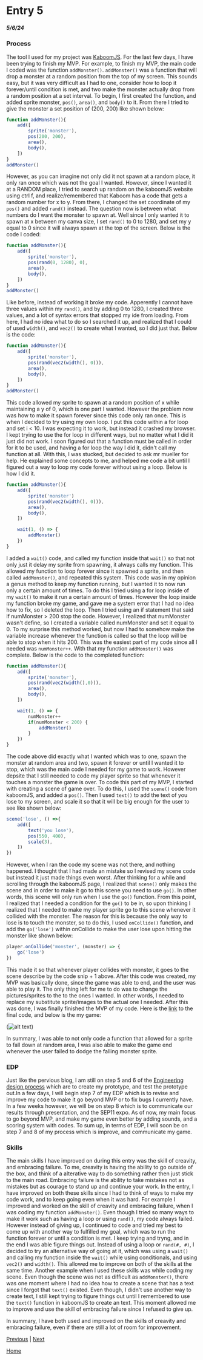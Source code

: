 # Entry 5
##### 5/6/24

### Process

The tool I used for my project was [KaboomJS](https://kaboomjs.com/). For the last few days, I have been trying to finish my MVP. For example, to finish my MVP, the main code I coded was the function `addMonster()`. `addMonster()` was a function that will drop a monster at a random position from the top of my screen. This sounds easy, but it was very difficult as I had to one, consider how to loop it forever/until condition is met, and two make the monster actually drop from a random position at a set interval. To begin, I first created the function, and added sprite monster, `pos()`, `area()`, and `body()` to it. From there I tried to give the monster a set position of (200, 200) like shown below:

```js
function addMonster(){
    add([
        sprite('monster'),
        pos(200, 200),
        area(),
        body(),
    ])
}
addMonster()
```

However, as you can imagine not only did it not spawn at a random place, it only ran once which was not the goal I wanted. However, since I wanted it at a RANDOM place, I tried to search up random on the kaboomJS website using ctrl f, and realize/remembered that Kaboom has a code that gets a random number for x to y. From there, I changed the set coordinate of my `pos()` and added `rand()` instead. The question now is between what numbers do I want the monster to spawn at. Well since I only wanted it to spawn at x between my canva size, I set `rand()` to 0 to 1280, and set my y equal to 0 since it will always spawn at the top of the screen. Below is the code I coded:

```js
function addMonster(){
    add([
        sprite('monster'),
        pos(rand(0, 1280), 0),
        area(),
        body(),
    ])
}
addMonster()
```

Like before, instead of working it broke my code. Apperently I cannot have three values within my `rand()`, and by adding 0 to 1280, I created three values, and a lot of syntax errors that stopped my ide from loading. From here, I had no idea what to do so I searched it up, and realized that I could of used `width()`, and `vec2()` to create what I wanted, so I did just that. Below is the code:


```js
function addMonster(){
    add([
        sprite('monster'),
        pos(rand(vec2(width(), 0))),
        area(),
        body(),
    ])
}
addMonster()
```

This code allowed my sprite to spawn at a random position of x while maintaining a y of 0, which is one part I wanted. However the problem now was how to make it spawn forever since this code only ran once. This is when I decided to try using my own loop. I put this code within a for loop and set i < 10. I was expecting it to work, but instead it crashed my browser. I kept trying to use the for loop in different ways, but no matter what I did it just did not work. I soon figured out that a function must be called in order for it to be used, and having a for loop the way I did it, didn't call my function at all. With this, I was stucked, but decided to ask mr mueller for help. He explained some concepts to me, and helped me code a bit until I figured out a way to loop my code forever without using a loop. Below is how I did it.


```js
function addMonster(){
    add([
        sprite('monster')
        pos(rand(vec2(width(), 0))),
        area(),
        body(),
    ])

    wait(1, () => {
        addMonster()
    })
}
```

I added a `wait()` code, and called my function inside that `wait()` so that not only just it delay my sprite from spawning, it always calls my function. This allowed my function to loop forever since it spawned a sprite, and then called `addMonster()`, and repeated this system. This code was in my opinion a genus method to keep my function running, but I wanted it to now run only a certain amount of times. To do this I tried using a for loop inside of my `wait()` to make it run a certain amount of times. However the loop inside my function broke my game, and gave me a system error that I had no idea how to fix, so I deleted the loop. Then I tried using an if statement that said if numMonster > 200 stop the code. However, I realized that numMonster wasn't define, so I created a variable called numMonster and set it equal to 0. To my surprise this method worked, but now I had to somehow make the variable increase whenever the function is called so that the loop will be able to stop when it hits 200. This was the easiest part of my code since all I needed was `numMonster++`. With that my function `addMonster()` was complete. Below is the code to the completed function:

```js
function addMonster(){
    add([
        sprite('monster'),
        pos(rand(vec2(width(),0))),
        area(),
        body(),
    ])

    wait(1, () => {
        numMonster++
        if(numMonster < 200) {
            addMonster()
        }
    })
}
```

The code above did exactly what I wanted which was to one, spawn the monster at random area and two, spawn it forever or until I wanted it to stop, which was the main code I needed for my game to work. However depsite that I still needed to code my player sprite so that whenever it touches a monster the game is over. To code this part of my MVP, I started with creating a scene of game over. To do this, I used the `scene()` code from kaboomJS, and added a `pos()`. Then I used `text()` to add the text of you lose to my screen, and scale it so that it will be big enough for the user to see like shown below:

```js
scene('lose', () =>{
    add([
        text('you lose'),
        pos(550, 400),
        scale(3),
    ])
})
```

However, when I ran the code my scene was not there, and nothing happened. I thought that I had made an mistake so I revised my scene code but instead it just made things even worst. After thinking for a while and scrolling through the kaboomJS page, I realized that `scene()` only makes the scene and in order to make it go to this scene you need to use `go()`. In other words, this scene will only run when I use the `go()` function. From this point, I realized that I needed a condition for the `go()` to be in, so upon thinking I realized that I needed to make my player sprite go to this scene whenever it collided with the monster. The reason for this is because the only way to lose is to touch the monster, so to do this, I used `onCollide()` function, and add the `go('lose')` within onCollide to make the user lose upon hitting the monster like shown below:


```js
player.onCollide('monster', (monster) => {
    go('lose')
})
```

This made it so that whenever player collides with monster, it goes to the scene describe by the code snip + 1 above. After this code was created, my MVP was basically done, since the game was able to end, and the user was able to play it. The only thing left for me to do was to change the pictures/sprites to the to the ones I wanted. In other words, I needed to replace my substitute sprite/images to the actual one I needed. After this was done, I was finally finished the MVP of my code. Here is the [link](../mygame/www/index.html/) to the final code, and below is the my game:

(![alt text](Game.PNG))

In summary, I was able to not only code a function that allowed for a sprite to fall down at random area, I was also able to make the game end whenever the user failed to dodge the falling monster sprite.

### EDP

Just like the pervious blog, I am still on step 5 and 6 of the [Engineering design process](https://hstatsep.github.io/students/) which are to create my prototype, and test the prototype out.In a few days, I will begin step 7 of my EDP which is to revise and improve my code to make it go beyond MVP or to fix bugs I currently have. In a few weeks however, we will be on step 8 which is to communicate our results through presentation, and the SEP11 expo. As of now, my main focus to go beyond MVP, and make my game even better by adding sounds, and a scoring system with codes. To sum up, in terms of EDP, I will soon be on step 7 and 8 of my process which is improve, and communicate my game.

### Skills

The main skills I have improved on during this entry was the skill of creavity, and embracing failure. To me, creavity is having the ability to go outside of the box, and think of a alterative way to do something rather then just stick to the main road. Embracing failure is the ability to take mistakes not as mistakes but as courage to stand up and continue your work. In the entry, I have improved on both these skills since I had to think of ways to make my code work, and to keep going even when it was hard. For example I improved and worked on the skill of creavity and embracing failure, when I was coding my function `addMonster()`. Even though I tried so many ways to make it work such as having a loop or using `rand()`, my code always failed. However instead of giving up, I continued to code and tried my best to come up with another way to fulfilled my goal, which was to run the function forever or until a condition is met. I keep trying and tryng, and in the end I was able figure things out. Instead of using a loop or `rand(#, #)`, I decided to try an alternative way of going at it, which was using a `wait()` and calling my function inside the `wait()` while using conditionals, and using `vec2()` and `width()`. This allowed me to improve on both of the skills at the same time. Another example when I used these skills was while coding my scene. Even though the scene was not as difficult as `addMonster()`, there was one moment where I had no idea how to create a scene that has a text since I forgot that `text()` existed. Even though, I didn't use another way to create text, I still kept trying to figure things out until I remembered to use the `text()` function in kaboomJS to create an text. This moment allowed me to improve and use the skill of embracing failure since I refused to give up.

In summary, I have both used and improved on the skills of creavity and embracing failure, even if there are still a lot of room for improvement.


[Previous](entry04.md) | [Next](entry06.md)

[Home](../README.md)